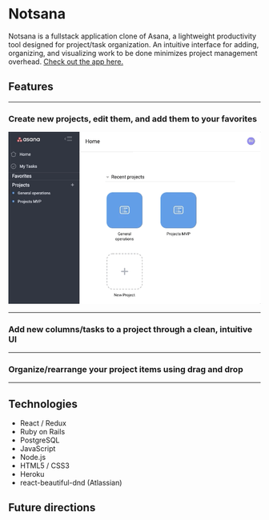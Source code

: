 # Notsana

Notsana is a fullstack application clone of Asana, a lightweight productivity tool designed for project/task organization. 
An intuitive interface for adding, organizing, and visualizing work to be done minimizes project management overhead. 
[Check out the app here.](https://notsana.herokuapp.com)

## Features
___
### Create new projects, edit them, and add them to your favorites
![Project creation demo](img/project_creation.gif)
___
### Add new columns/tasks to a project through a clean, intuitive UI

___
### Organize/rearrange your project items using drag and drop

___

## Technologies
+ React / Redux
+ Ruby on Rails
+ PostgreSQL
+ JavaScript
+ Node.js
+ HTML5 / CSS3
+ Heroku
+ react-beautiful-dnd (Atlassian)

## Future directions

